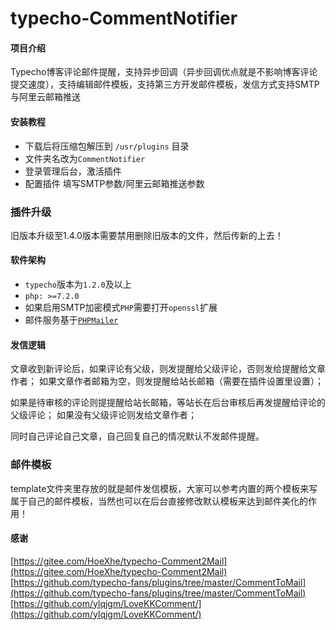 # typecho-CommentNotifier

#### 项目介绍

Typecho博客评论邮件提醒，支持异步回调（异步回调优点就是不影响博客评论提交速度），支持编辑邮件模板，支持第三方开发邮件模板，发信方式支持SMTP与阿里云邮箱推送

#### 安装教程

- 下载后将压缩包解压到 `/usr/plugins` 目录
- 文件夹名改为`CommentNotifier`
- 登录管理后台，激活插件
- 配置插件 填写SMTP参数/阿里云邮箱推送参数

### 插件升级
旧版本升级至1.4.0版本需要禁用删除旧版本的文件，然后传新的上去！

#### 软件架构

- `typecho`版本为`1.2.0`及以上
- `php: >=7.2.0`
- 如果启用SMTP加密模式`PHP`需要打开`openssl`扩展
- 邮件服务基于[`PHPMailer`](https://github.com/PHPMailer/PHPMailer/ )

#### 发信逻辑
文章收到新评论后，如果评论有父级，则发提醒给父级评论，否则发给提醒给文章作者；
如果文章作者邮箱为空，则发提醒给站长邮箱（需要在插件设置里设置）；

如果是待审核的评论则提提醒给站长邮箱，等站长在后台审核后再发提醒给评论的父级评论；
如果没有父级评论则发给文章作者；

同时自己评论自己文章，自己回复自己的情况默认不发邮件提醒。

### 邮件模板

template文件夹里存放的就是邮件发信模板，大家可以参考内置的两个模板来写属于自己的邮件模板，当然也可以在后台直接修改默认模板来达到邮件美化的作用！


#### 感谢

[https://gitee.com/HoeXhe/typecho-Comment2Mail](https://gitee.com/HoeXhe/typecho-Comment2Mail)
[https://github.com/typecho-fans/plugins/tree/master/CommentToMail](https://github.com/typecho-fans/plugins/tree/master/CommentToMail)
[https://github.com/ylqjgm/LoveKKComment/](https://github.com/ylqjgm/LoveKKComment/)
